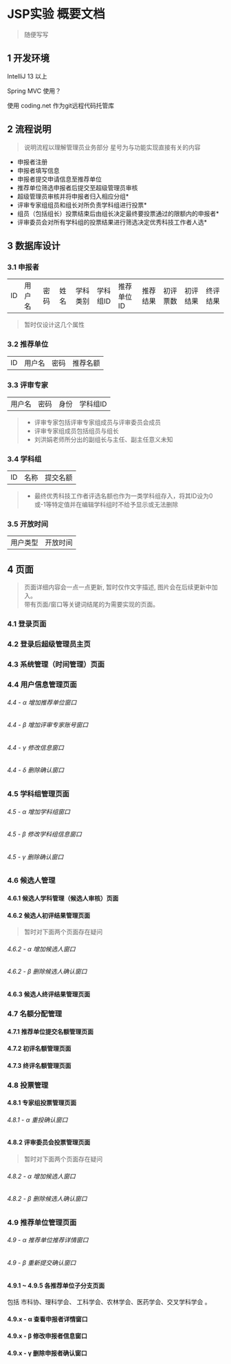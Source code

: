 # JSP实验 概要文档

> 随便写写


## 1 开发环境

IntelliJ 13 以上

Spring MVC 使用？

使用 coding.net 作为git远程代码托管库

## 2 流程说明

> 说明流程以理解管理员业务部分 星号为与功能实现直接有关的内容

* 申报者注册
* 申报者填写信息
* 申报者提交申请信息至推荐单位
* 推荐单位筛选申报者后提交至超级管理员审核
* 超级管理员审核并将申报者归入相应分组*
* 评审专家组组员和组长对所负责学科组进行投票*
* 组员（包括组长）投票结束后由组长决定最终要投票通过的限额内的申报者*
* 评审委员会对所有学科组的投票结果进行筛选决定优秀科技工作者人选*

## 3 数据库设计

### 3.1 申报者

<table>
    <tr>
        <td>ID</td>
        <td>用户名</td>
        <td>密码</td>
        <td>姓名</td>
        <td>学科类别</td>
        <td>学科组ID</td>
        <td>推荐单位ID</td>
        <td>推荐结果</td>
        <td>初评票数</td>
        <td>初评结果</td>
        <td>终评结果</td>
    </tr>
</table>

> 暂时仅设计这几个属性

### 3.2 推荐单位

<table>
    <tr>
        <td>ID</td>
        <td>用户名</td>
        <td>密码</td>
        <td>推荐名额</td>
    </tr>
</table>

### 3.3 评审专家

<table>
    <tr>
        <td>用户名</td>
        <td>密码</td>
        <td>身份</td>
        <td>学科组ID</td>
    </tr>
</table>

> * 评审专家包括评审专家组成员与评审委员会成员
> * 评审专家组成员包括组员与组长
> * 刘洪娟老师所分出的副组长与主任、副主任意义未知

### 3.4 学科组

<table>
    <tr>
        <td>ID</td>
        <td>名称</td>
        <td>提交名额</td>
    </tr>
</table>

> * 最终优秀科技工作者评选名额也作为一类学科组存入，将其ID设为0或-1等特定值并在编辑学科组时不给予显示或无法删除

### 3.5 开放时间

<table>
    <tr>
        <td>用户类型</td>
        <td>开放时间</td>
    </tr>
</table>

## 4 页面

> 页面详细内容会一点一点更新, 暂时仅作文字描述, 图片会在后续更新中加入。  
> 带有页面/窗口等关键词结尾的为需要实现的页面。

### 4.1 登录页面

### 4.2 登录后超级管理员主页

### 4.3 系统管理（时间管理）页面

### 4.4 用户信息管理页面

###### 4.4 - α 增加推荐单位窗口

###### 4.4 - β 增加评审专家账号窗口

###### 4.4 - γ 修改信息窗口

###### 4.4 - δ 删除确认窗口

### 4.5 学科组管理页面

###### 4.5 - α 增加学科组窗口

###### 4.5 - β 修改学科组信息窗口

###### 4.5 - γ 删除确认窗口

### 4.6 候选人管理

#### 4.6.1 候选人学科管理（候选人审核）页面

#### 4.6.2 候选人初评结果管理页面

> 暂时对下面两个页面存在疑问

###### 4.6.2 - α 增加候选人窗口

###### 4.6.2 - β 删除候选人确认窗口

#### 4.6.3 候选人终评结果管理页面

### 4.7 名额分配管理

#### 4.7.1 推荐单位提交名额管理页面

#### 4.7.2 初评名额管理页面

#### 4.7.3 终评名额管理页面

### 4.8 投票管理

#### 4.8.1 专家组投票管理页面

###### 4.8.1 - α 重投确认窗口

#### 4.8.2 评审委员会投票管理页面

> 暂时对下面两个页面存在疑问

###### 4.8.2 - α 增加候选人窗口

###### 4.8.2 - β 删除候选人确认窗口

### 4.9 推荐单位管理页面

###### 4.9 - α 推荐单位推荐详情窗口

###### 4.9 - β 重新提交确认窗口

#### 4.9.1 ~ 4.9.5 各推荐单位子分支页面

包括 市科协、理科学会、 工科学会、农林学会、医药学会、交叉学科学会 。

#### 4.9.x - α 查看申报者详情窗口

#### 4.9.x - β 修改申报者信息窗口

#### 4.9.x - γ 删除申报者确认窗口

